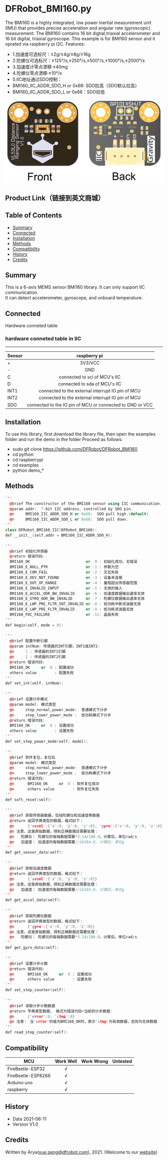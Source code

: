 # DFRobot_BMI160.py
The BMI160 is a highly integrated, low power inertial measurement unit (IMU) that provides precise acceleration and angular rate (gyroscopic) measurement.
The BMI160 contains 16 bit digtial,triaxial accelerometer and 16 bit digital, triaxial gyroscope.
This example is for BMI160 sensor and it oprated via raspberry pi I2C.
Features:<br>
 * 1.加速度可选标尺：±2g/±4g/±8g/±16g<br>
 * 2.陀螺仪可选标尺：±125°/s,±250°/s,±500°/s,±1000°/s,±2000°/s<br>
 * 3.加速度计零点漂移:±40mg<br>
 * 4.陀螺仪零点漂移:±10°/s<br>
 * 5.IIC地址通过SDO控制：<br>
 *   BMI160_IIC_ADDR_SDO_H or 0x69: SDO拉高（SDO默认拉高）<br>
 *   BMI160_IIC_ADDR_SDO_L or 0x68：SDO拉低<br>

![正反面svg效果图](https://github.com/Arya11111/DFRobot_MCP23017/blob/master/resources/images/SEN0245svg1.png)


## Product Link（链接到英文商城）
    
   
## Table of Contents

* [Summary](#summary)
* [Connected](#connected)
* [Installation](#installation)
* [Methods](#methods)
* [Compatibility](#compatibility)
* [History](#history)
* [Credits](#credits)

## Summary
This is a 6-axis MEMS sensor BMI160 library. It can only support IIC communication.<br>
It can detect accelerometer, gyroscope, and onboard temperature.<br>

## Connected
Hardware conneted table<br>
### hardware conneted table in IIC
--------------------------------------------------------------------------
 Sensor      |                          raspberry pi                     |
------------ |:---------------------------------------------------------:|
 +           | 3V3/VCC                                                   |
 -           | GND                                                       |
 C           | connected to scl of MCU's IIC                             |
 D           | connected to sda of MCU's IIC                             |
 INT1        | connected to the external interrupt IO pin of MCU         |
 INT2        | connected to the external interrupt IO pin of MCU         |
 SDO         | connected to the IO pin of MCU or connected to GND or VCC |

## Installation
To use this library, first download the library file, then open the examples folder and run the demo in the folder Proceed as follows:
* sudo git clone https://github.com/DFRobot/DFRobot_BMI160
* cd python
* cd raspberrypi
* cd examples
* python demo_*


## Methods

```C++
'''
  @brief The constructor of the BMI160 sensor using IIC communication.
  @param addr:  7-bit IIC address, controlled by SDO pin.
  @n     BMI160_IIC_ADDR_SDO_H or 0x69:  SDO pull high.(default)
  @n     BMI160_IIC_ADDR_SDO_L or 0x68:  SDO pull down.
'''
class DFRobot_BMI160_IIC(DFRobot_BMI160):
def __init__(self,addr = BMI160_IIC_ADDR_SDO_H):

'''
  @brief 初始化传感器
  @return 错误代码:
  BMI160_OK                         or  0 : 初始化成功，无错误
  BMI160_E_NULL_PTR                 or -1 : 参数为空
  BMI160_E_COM_FAIL                 or -2 : 交互失败
  BMI160_E_DEV_NOT_FOUND            or -3 : 设备未连接
  BMI160_E_OUT_OF_RANGE             or -4 : 量程超出传感器范围
  BMI160_E_INVALID_INPUT            or -5 : 无效的输入
  BMI160_E_ACCEL_ODR_BW_INVALID     or -6 : 加速度数据输出速率无效
  BMI160_E_GYRO_ODR_BW_INVALID      or -7 : 陀螺仪数据输出速率无效
  BMI160_E_LWP_PRE_FLTR_INT_INVALID or -8 : 低功耗中断滤波器无效
  BMI160_E_LWP_PRE_FLTR_INVALID     or -9 : 低功耗滤波器无效
  BMI160_FOC_FAILURE                or -11: 晶振失败
'''
def begin(self, mode = 0):

'''
  @brief 配置中断引脚
  @param intNum: 传感器的INT引脚，INT1或INT2:
  @n     1 : 传感器的INT1引脚
  @n     2 : 传感器的INT2引脚
  @return 错误代码:
  BMI160_OK     or  0 : 配置成功
  others value        : 配置失败
'''
def set_int(self, intNum):

'''
  @brief 设置计步模式
  @param model: 模式类型
  @n     step_normal_power_mode:  普通模式下计步
  @n     step_lower_power_mode :  低功耗模式下计步
  @return 错误代码:
  BMI160_OK     or  0 : 设置成功
  others value        : 设置失败
'''
def set_step_power_mode(self, model):

'''
  @brief 软件复位，复位后
  @param model: 模式类型
  @n     step_normal_power_mode:  普通模式下计步
  @n     step_lower_power_mode :  低功耗模式下计步
  @return 错误代码:
  @n      BMI160_OK     or  0 : 软件复位成功
  @n      others value        : 软件复位失败
'''
def soft_reset(self):

'''
  @brief 获取传感器数据，包括陀螺仪和加速度等数据
  @return 返回字典类型的数据，格式如下：
  @n      {'accel':{'x':0, 'y':0, 'z':0}, 'gyro':{'x':0, 'y':0, 'z':0}}
  @n 注意，这是原始数据，得到正确数据还需要处理：
  @n   陀螺仪： 陀螺仪的每轴数据需要*3.14/180.0，计算后，单位rad/s
  @n   加速度： 加速度的每轴数据需要//16384.0, 计算后，单位g
'''
def get_sensor_data(self):

'''
  @brief 获取加速度数据
  @return 返回字典类型的数据，格式如下：
  @n      {'accel':{'x':0, 'y':0, 'z':0}}
  @n 注意，这是原始数据，得到正确数据还需要处理：
  @n   加速度： 加速度的每轴数据需要//16384.0, 计算后，单位g
'''
def get_accel_data(self):

'''
  @brief 获取陀螺仪数据
  @return 返回字典类型的数据，格式如下：
  @n      {'gyro':{'x':0, 'y':0, 'z':0}}
  @n 注意，这是原始数据，得到正确数据还需要处理：
  @n   陀螺仪： 陀螺仪的每轴数据需要*3.14/180.0，计算后，单位rad/s
'''
def get_gyro_data(self):

'''
  @brief 设置计步计数
  @return 错误代码:
  @n      BMI160_OK     or  0 : 设置成功
  @n      others value        : 设置失败
'''
def set_step_counter(self):

'''
  @brief 读取计步计数数据
  @return 字典类型数据， 格式为错误代码+当前的计步数据:
  @n      {'error':0, 'step':0}
  @n 注意： 当'error'的值为BMI160_OK时，表示'step'为有效数据，否则为无效数据
'''
def read_step_counter(self):


```

## Compatibility

MCU                | Work Well    | Work Wrong   | Untested    |
------------------ | :----------: | :----------: | :---------: |
FireBeetle-ESP32   |      √       |              |             |
FireBeetle-ESP8266 |      √       |              |             |
Arduino uno        |      √       |              |             |
raspberry          |      √       |              |             |

## History

- Data 2021-06-11
- Version V1.0

## Credits

Written by Arya(xue.peng@dfrobot.com), 2021. (Welcome to our [website](https://www.dfrobot.com/))





